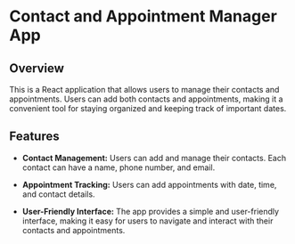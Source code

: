 # Contact and Appointment Manager App

## Overview

This is a React application that allows users to manage their contacts and appointments. Users can add both contacts and appointments, making it a convenient tool for staying organized and keeping track of important dates.

## Features

- **Contact Management:** Users can add and manage their contacts. Each contact can have a name, phone number, and email. 

- **Appointment Tracking:** Users can add appointments with date, time, and contact details.

- **User-Friendly Interface:** The app provides a simple and user-friendly interface, making it easy for users to navigate and interact with their contacts and appointments.
